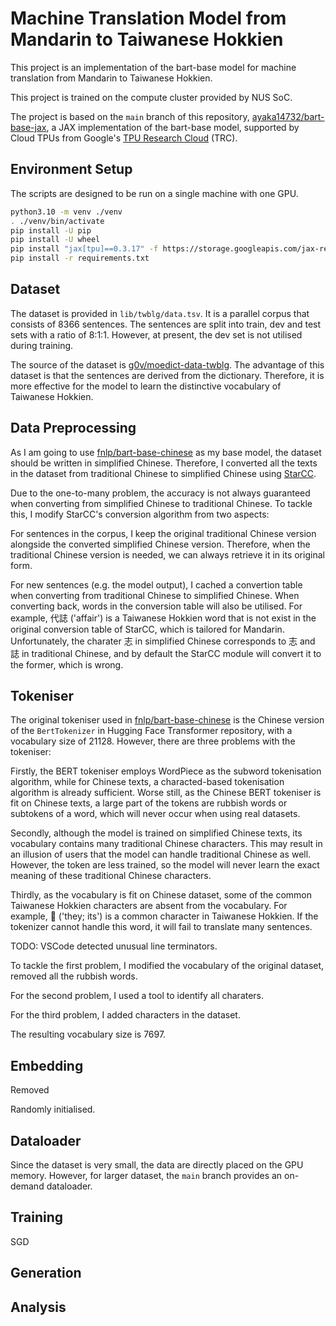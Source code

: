 # Machine Translation Model from Mandarin to Taiwanese Hokkien

This project is an implementation of the bart-base model for machine translation from Mandarin to Taiwanese Hokkien.

This project is trained on the compute cluster provided by NUS SoC.

The project is based on the `main` branch of this repository, [ayaka14732/bart-base-jax](https://github.com/ayaka14732/bart-base-jax), a JAX implementation of the bart-base model, supported by Cloud TPUs from Google's [TPU Research Cloud](https://sites.research.google/trc/about/) (TRC).

## Environment Setup

The scripts are designed to be run on a single machine with one GPU.

```sh
python3.10 -m venv ./venv
. ./venv/bin/activate
pip install -U pip
pip install -U wheel
pip install "jax[tpu]==0.3.17" -f https://storage.googleapis.com/jax-releases/libtpu_releases.html
pip install -r requirements.txt
```

## Dataset

The dataset is provided in `lib/twblg/data.tsv`. It is a parallel corpus that consists of 8366 sentences. The sentences are split into train, dev and test sets with a ratio of 8:1:1. However, at present, the dev set is not utilised during training.

The source of the dataset is [g0v/moedict-data-twblg](https://github.com/g0v/moedict-data-twblg/blob/master/uni/%E4%BE%8B%E5%8F%A5.csv). The advantage of this dataset is that the sentences are derived from the dictionary. Therefore, it is more effective for the model to learn the distinctive vocabulary of Taiwanese Hokkien.

## Data Preprocessing

As I am going to use [fnlp/bart-base-chinese](https://huggingface.co/fnlp/bart-base-chinese) as my base model, the dataset should be written in simplified Chinese. Therefore, I converted all the texts in the dataset from traditional Chinese to simplified Chinese using [StarCC](https://github.com/StarCC0/starcc-py).

Due to the one-to-many problem, the accuracy is not always guaranteed when converting from simplified Chinese to traditional Chinese. To tackle this, I modify StarCC's conversion algorithm from two aspects:

For sentences in the corpus, I keep the original traditional Chinese version alongside the converted simplified Chinese version. Therefore, when the traditional Chinese version is needed, we can always retrieve it in its original form.

For new sentences (e.g. the model output), I cached a convertion table when converting from traditional Chinese to simplified Chinese. When converting back, words in the conversion table will also be utilised. For example, 代誌 ('affair') is a Taiwanese Hokkien word that is not exist in the original conversion table of StarCC, which is tailored for Mandarin. Unfortunately, the charater 志 in simplified Chinese corresponds to 志 and 誌 in traditional Chinese, and by default the StarCC module will convert it to the former, which is wrong.

## Tokeniser

The original tokeniser used in [fnlp/bart-base-chinese](https://huggingface.co/fnlp/bart-base-chinese) is the Chinese version of the `BertTokenizer` in Hugging Face Transformer repository, with a vocabulary size of 21128. However, there are three problems with the tokeniser:

Firstly, the BERT tokeniser employs WordPiece as the subword tokenisation algorithm, while for Chinese texts, a characted-based tokenisation algorithm is already sufficient. Worse still, as the Chinese BERT tokeniser is fit on Chinese texts, a large part of the tokens are rubbish words or subtokens of a word, which will never occur when using real datasets.

Secondly, although the model is trained on simplified Chinese texts, its vocabulary contains many traditional Chinese characters. This may result in an illusion of users that the model can handle traditional Chinese as well. However, the token are less trained, so the model will never learn the exact meaning of these traditional Chinese characters.

Thirdly, as the vocabulary is fit on Chinese dataset, some of the common Taiwanese Hokkien characters are absent from the vocabulary. For example, 𪜶 ('they; its') is a common character in Taiwanese Hokkien. If the tokenizer cannot handle this word, it will fail to translate many sentences.

TODO: VSCode detected unusual line terminators.

To tackle the first problem, I modified the vocabulary of the original dataset, removed all the rubbish words.

For the second problem, I used a tool to identify all charaters.

For the third problem, I added characters in the dataset.

The resulting vocabulary size is 7697.

## Embedding

Removed

Randomly initialised.

## Dataloader

Since the dataset is very small, the data are directly placed on the GPU memory. However, for larger dataset, the `main` branch provides an on-demand dataloader.

## Training

SGD

## Generation

## Analysis
